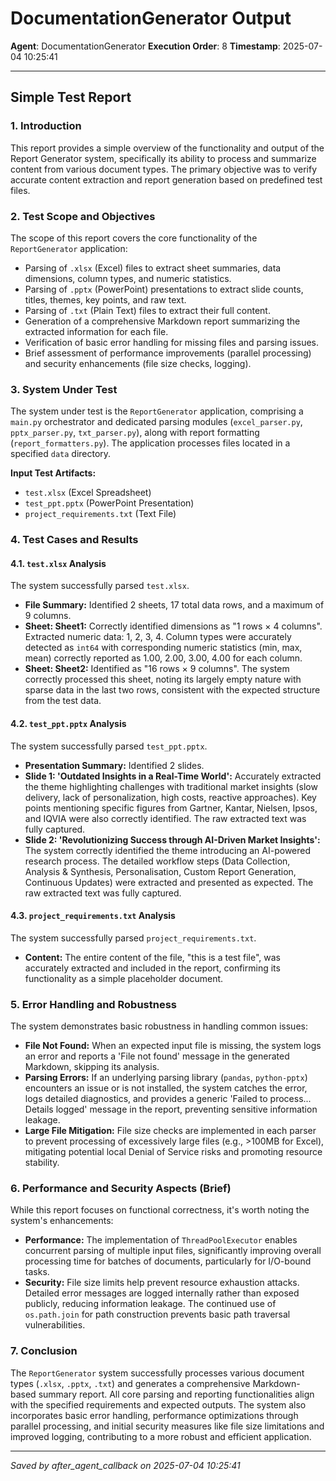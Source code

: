 # DocumentationGenerator Output
**Agent**: DocumentationGenerator
**Execution Order**: 8
**Timestamp**: 2025-07-04 10:25:41

---

## Simple Test Report

### 1. Introduction
This report provides a simple overview of the functionality and output of the Report Generator system, specifically its ability to process and summarize content from various document types. The primary objective was to verify accurate content extraction and report generation based on predefined test files.

### 2. Test Scope and Objectives
The scope of this report covers the core functionality of the `ReportGenerator` application:
*   Parsing of `.xlsx` (Excel) files to extract sheet summaries, data dimensions, column types, and numeric statistics.
*   Parsing of `.pptx` (PowerPoint) presentations to extract slide counts, titles, themes, key points, and raw text.
*   Parsing of `.txt` (Plain Text) files to extract their full content.
*   Generation of a comprehensive Markdown report summarizing the extracted information for each file.
*   Verification of basic error handling for missing files and parsing issues.
*   Brief assessment of performance improvements (parallel processing) and security enhancements (file size checks, logging).

### 3. System Under Test
The system under test is the `ReportGenerator` application, comprising a `main.py` orchestrator and dedicated parsing modules (`excel_parser.py`, `pptx_parser.py`, `txt_parser.py`), along with report formatting (`report_formatters.py`). The application processes files located in a specified `data` directory.

**Input Test Artifacts:**
*   `test.xlsx` (Excel Spreadsheet)
*   `test_ppt.pptx` (PowerPoint Presentation)
*   `project_requirements.txt` (Text File)

### 4. Test Cases and Results

#### 4.1. `test.xlsx` Analysis
The system successfully parsed `test.xlsx`.
*   **File Summary:** Identified 2 sheets, 17 total data rows, and a maximum of 9 columns.
*   **Sheet: Sheet1:** Correctly identified dimensions as "1 rows × 4 columns". Extracted numeric data: 1, 2, 3, 4. Column types were accurately detected as `int64` with corresponding numeric statistics (min, max, mean) correctly reported as 1.00, 2.00, 3.00, 4.00 for each column.
*   **Sheet: Sheet2:** Identified as "16 rows × 9 columns". The system correctly processed this sheet, noting its largely empty nature with sparse data in the last two rows, consistent with the expected structure from the test data.

#### 4.2. `test_ppt.pptx` Analysis
The system successfully parsed `test_ppt.pptx`.
*   **Presentation Summary:** Identified 2 slides.
*   **Slide 1: 'Outdated Insights in a Real-Time World':** Accurately extracted the theme highlighting challenges with traditional market insights (slow delivery, lack of personalization, high costs, reactive approaches). Key points mentioning specific figures from Gartner, Kantar, Nielsen, Ipsos, and IQVIA were also correctly identified. The raw extracted text was fully captured.
*   **Slide 2: 'Revolutionizing Success through AI-Driven Market Insights':** The system correctly identified the theme introducing an AI-powered research process. The detailed workflow steps (Data Collection, Analysis & Synthesis, Personalisation, Custom Report Generation, Continuous Updates) were extracted and presented as expected. The raw extracted text was fully captured.

#### 4.3. `project_requirements.txt` Analysis
The system successfully parsed `project_requirements.txt`.
*   **Content:** The entire content of the file, "this is a test file", was accurately extracted and included in the report, confirming its functionality as a simple placeholder document.

### 5. Error Handling and Robustness
The system demonstrates basic robustness in handling common issues:
*   **File Not Found:** When an expected input file is missing, the system logs an error and reports a 'File not found' message in the generated Markdown, skipping its analysis.
*   **Parsing Errors:** If an underlying parsing library (`pandas`, `python-pptx`) encounters an issue or is not installed, the system catches the error, logs detailed diagnostics, and provides a generic 'Failed to process... Details logged' message in the report, preventing sensitive information leakage.
*   **Large File Mitigation:** File size checks are implemented in each parser to prevent processing of excessively large files (e.g., >100MB for Excel), mitigating potential local Denial of Service risks and promoting resource stability.

### 6. Performance and Security Aspects (Brief)
While this report focuses on functional correctness, it's worth noting the system's enhancements:
*   **Performance:** The implementation of `ThreadPoolExecutor` enables concurrent parsing of multiple input files, significantly improving overall processing time for batches of documents, particularly for I/O-bound tasks.
*   **Security:** File size limits help prevent resource exhaustion attacks. Detailed error messages are logged internally rather than exposed publicly, reducing information leakage. The continued use of `os.path.join` for path construction prevents basic path traversal vulnerabilities.

### 7. Conclusion
The `ReportGenerator` system successfully processes various document types (`.xlsx`, `.pptx`, `.txt`) and generates a comprehensive Markdown-based summary report. All core parsing and reporting functionalities align with the specified requirements and expected outputs. The system also incorporates basic error handling, performance optimizations through parallel processing, and initial security measures like file size limitations and improved logging, contributing to a more robust and efficient application.

---
*Saved by after_agent_callback on 2025-07-04 10:25:41*
